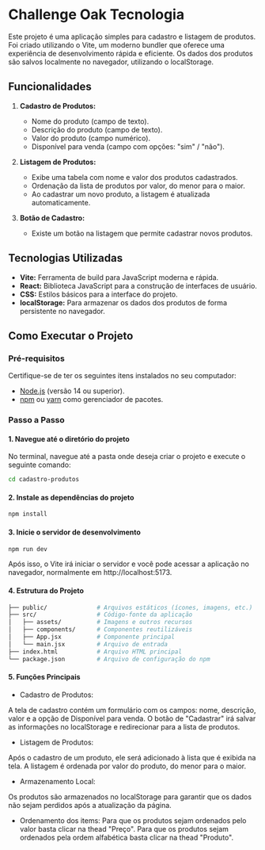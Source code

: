# Challenge Oak Tecnologia

Este projeto é uma aplicação simples para cadastro e listagem de produtos. Foi criado utilizando o Vite, um moderno bundler que oferece uma experiência de desenvolvimento rápida e eficiente. Os dados dos produtos são salvos localmente no navegador, utilizando o localStorage.

## Funcionalidades

1. **Cadastro de Produtos:**
   - Nome do produto (campo de texto).
   - Descrição do produto (campo de texto).
   - Valor do produto (campo numérico).
   - Disponível para venda (campo com opções: "sim" / "não").

2. **Listagem de Produtos:**
   - Exibe uma tabela com nome e valor dos produtos cadastrados.
   - Ordenação da lista de produtos por valor, do menor para o maior.
   - Ao cadastrar um novo produto, a listagem é atualizada automaticamente.
   
3. **Botão de Cadastro:**
   - Existe um botão na listagem que permite cadastrar novos produtos.

## Tecnologias Utilizadas

- **Vite:** Ferramenta de build para JavaScript moderna e rápida.
- **React:** Biblioteca JavaScript para a construção de interfaces de usuário.
- **CSS:** Estilos básicos para a interface do projeto.
- **localStorage:** Para armazenar os dados dos produtos de forma persistente no navegador.

## Como Executar o Projeto

### Pré-requisitos

Certifique-se de ter os seguintes itens instalados no seu computador:
- [Node.js](https://nodejs.org/) (versão 14 ou superior).
- [npm](https://www.npmjs.com/) ou [yarn](https://yarnpkg.com/) como gerenciador de pacotes.

### Passo a Passo

#### 1. Navegue até o diretório do projeto

No terminal, navegue até a pasta onde deseja criar o projeto e execute o seguinte comando:

```bash
cd cadastro-produtos
````
#### 2. Instale as dependências do projeto

```bash
npm install
````
#### 3. Inicie o servidor de desenvolvimento

```bash
npm run dev
````

Após isso, o Vite irá iniciar o servidor e você pode acessar a aplicação no navegador, normalmente em http://localhost:5173.

#### 4. Estrutura do Projeto

```bash
├── public/              # Arquivos estáticos (ícones, imagens, etc.)
├── src/                 # Código-fonte da aplicação
│   ├── assets/          # Imagens e outros recursos
│   ├── components/      # Componentes reutilizáveis
│   ├── App.jsx          # Componente principal
│   └── main.jsx         # Arquivo de entrada
├── index.html           # Arquivo HTML principal
└── package.json         # Arquivo de configuração do npm
````
#### 5. Funções Principais
- Cadastro de Produtos:

A tela de cadastro contém um formulário com os campos: nome, descrição, valor e a opção de Disponível para venda.
O botão de "Cadastrar" irá salvar as informações no localStorage e redirecionar para a lista de produtos.

- Listagem de Produtos:

Após o cadastro de um produto, ele será adicionado à lista que é exibida na tela.
A listagem é ordenada por valor do produto, do menor para o maior.

- Armazenamento Local:

Os produtos são armazenados no localStorage para garantir que os dados não sejam perdidos após a atualização da página.

- Ordenamento dos items:
  Para que os produtos sejam ordenados pelo valor basta clicar na thead "Preço".
  Para que os produtos sejam ordenados pela ordem alfabética basta clicar na thead "Produto".
